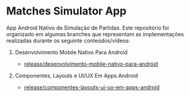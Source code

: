 # Matches Simulator App

App Android Nativo de Simulação de Partidas. Este repositório foi organizado em algumas branches que representam as implementações realizadas durante os seguinte conteúdos/vídeos:

1. Desenvolvimento Mobile Nativo Para Android
   - [release/desenvolvimento-mobile-nativo-para-android](https://github.com/tfreitasf/matches-simulator-app/tree/release/desenvolvimento-mobile-nativo-para-android)
   
2. Componentes, Layouts e UI/UX Em Apps Android
   - [release/componentes-layouts-ui-ux-em-apps-android](https://github.com/tfreitasf/matches-simulator-app/tree/release/componentes-layouts-ui-ux-em-apps-android)
